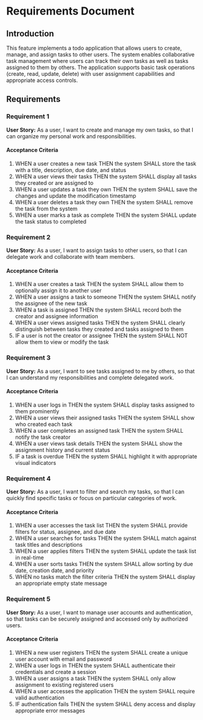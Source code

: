 # Requirements Document

## Introduction

This feature implements a todo application that allows users to create, manage, and assign tasks to other users. The system enables collaborative task management where users can track their own tasks as well as tasks assigned to them by others. The application supports basic task operations (create, read, update, delete) with user assignment capabilities and appropriate access controls.

## Requirements

### Requirement 1

**User Story:** As a user, I want to create and manage my own tasks, so that I can organize my personal work and responsibilities.

#### Acceptance Criteria

1. WHEN a user creates a new task THEN the system SHALL store the task with a title, description, due date, and status
2. WHEN a user views their tasks THEN the system SHALL display all tasks they created or are assigned to
3. WHEN a user updates a task they own THEN the system SHALL save the changes and update the modification timestamp
4. WHEN a user deletes a task they own THEN the system SHALL remove the task from the system
5. WHEN a user marks a task as complete THEN the system SHALL update the task status to completed

### Requirement 2

**User Story:** As a user, I want to assign tasks to other users, so that I can delegate work and collaborate with team members.

#### Acceptance Criteria

1. WHEN a user creates a task THEN the system SHALL allow them to optionally assign it to another user
2. WHEN a user assigns a task to someone THEN the system SHALL notify the assignee of the new task
3. WHEN a task is assigned THEN the system SHALL record both the creator and assignee information
4. WHEN a user views assigned tasks THEN the system SHALL clearly distinguish between tasks they created and tasks assigned to them
5. IF a user is not the creator or assignee THEN the system SHALL NOT allow them to view or modify the task

### Requirement 3

**User Story:** As a user, I want to see tasks assigned to me by others, so that I can understand my responsibilities and complete delegated work.

#### Acceptance Criteria

1. WHEN a user logs in THEN the system SHALL display tasks assigned to them prominently
2. WHEN a user views their assigned tasks THEN the system SHALL show who created each task
3. WHEN a user completes an assigned task THEN the system SHALL notify the task creator
4. WHEN a user views task details THEN the system SHALL show the assignment history and current status
5. IF a task is overdue THEN the system SHALL highlight it with appropriate visual indicators

### Requirement 4

**User Story:** As a user, I want to filter and search my tasks, so that I can quickly find specific tasks or focus on particular categories of work.

#### Acceptance Criteria

1. WHEN a user accesses the task list THEN the system SHALL provide filters for status, assignee, and due date
2. WHEN a user searches for tasks THEN the system SHALL match against task titles and descriptions
3. WHEN a user applies filters THEN the system SHALL update the task list in real-time
4. WHEN a user sorts tasks THEN the system SHALL allow sorting by due date, creation date, and priority
5. WHEN no tasks match the filter criteria THEN the system SHALL display an appropriate empty state message

### Requirement 5

**User Story:** As a user, I want to manage user accounts and authentication, so that tasks can be securely assigned and accessed only by authorized users.

#### Acceptance Criteria

1. WHEN a new user registers THEN the system SHALL create a unique user account with email and password
2. WHEN a user logs in THEN the system SHALL authenticate their credentials and create a session
3. WHEN a user assigns a task THEN the system SHALL only allow assignment to existing registered users
4. WHEN a user accesses the application THEN the system SHALL require valid authentication
5. IF authentication fails THEN the system SHALL deny access and display appropriate error messages